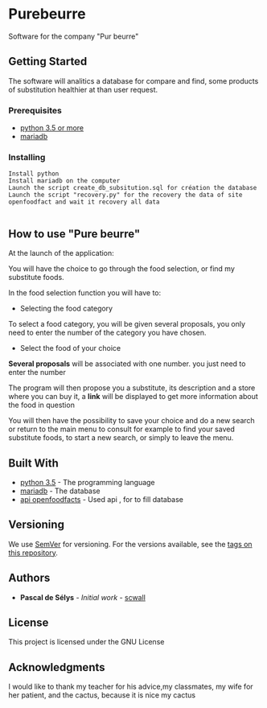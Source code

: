 # Purebeurre
Software for the company "Pur beurre"

## Getting Started

The software will analitics a database for compare and  find, some products of substitution healthier at than user request.

### Prerequisites

- [python 3.5 or more](https://www.python.org/downloads/)
- [mariadb](https://mariadb.org/download/)



### Installing

```
Install python
Install mariadb on the computer
Launch the script create_db_subsitution.sql for création the database
Launch the script "recovery.py" for the recovery the data of site openfoodfact and wait it recovery all data


```

## How to use "Pure beurre"
At the launch of the application:

You will have the choice to go through the food selection, or find my substitute foods.

In the food selection function you will have to:

- Selecting the food category

To select a food category, you will be given several proposals, you only need to enter the number of the category you have chosen.
 
- Select the food of your choice

**Several proposals**  will be associated with one number. you just need to enter the number

The program will then propose you a substitute, its description and a store where you can buy it, a **link** will be displayed to get more information about the food in question

You will then have the possibility to save your choice and do a new search or return to the main menu to consult for example to find your saved substitute foods, to start a new search, or simply to leave the menu. 




## Built With

* [python 3.5](https://www.python.org/) - The programming language 
* [mariadb](https://mariadb.org/) - The database
* [api openfoodfacts](https://fr.openfoodfacts.org/) - Used api , for to fill database


## Versioning

We use [SemVer](http://semver.org/) for versioning. For the versions available, see the [tags on this repository](https://github.com/scwall/purebeurre/tags). 

## Authors

* **Pascal de Sélys** - *Initial work* - [scwall](https://github.com/scwall)

## License

This project is licensed under the GNU License

## Acknowledgments

I would like to thank my teacher for his advice,my classmates, my wife for her patient, and the cactus, because it is nice my cactus